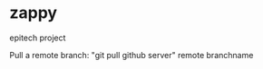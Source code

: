 # zappy
epitech project

Pull a remote branch: "git pull github server"
                                remote branchname
